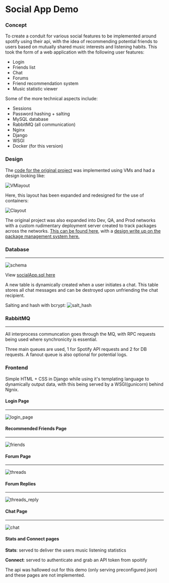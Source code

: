 # Social App Demo 

### Concept
To create a conduit for various social features to be implemented around spotify using their api, with the idea of recommending potential friends to users based on mutually shared music interests and listening habits. This took the form of a web application with the following user features:

* Login
* Friends list
* Chat
* Forums
* Friend recommendation system
* Music statistic viewer


Some of the more technical aspects include:

* Sessions
* Password hashing + salting
* MySQL database
* RabbitMQ (all communication) 
* Nginx
* Django
* WSGI
* Docker (for this version)

### Design

The [code for the original project](https://github.com/jaredmyers/rabbitMQ_proj) was implemented using VMs and had a design looking like:

![VMlayout](images/vm_layout.png)

Here, this layout has been expanded and redesigned for the use of containers:

![Clayout](images/container_layout.png)

The original project was also expanded into Dev, QA, and Prod networks with a custom rudimentary deployment server created to track packages across the networks. [This can be found here](https://github.com/jaredmyers/lasthalf_bak), with a [design write up on the package management system here.](https://drive.google.com/file/d/1991pcHl1mj3k-vEqHJIoMChZXfco0spY/view?usp=sharing)

### Database
----
![schema](images/database_schema.png)

View [socialApp.sql here](https://github.com/jaredmyers/social_app/blob/master/db/socialApp.sql)

A new table is dynamically created when a user initiates a chat. This table stores all chat messages and can be destroyed upon unfriending the chat recipient.

Salting and hash with bcrypt:
![salt_hash](images/pw_salthash.png)

### RabbitMQ
----

All interprocess communcation goes through the MQ, with RPC requests being used where synchronicity is essential.

Three main queues are used, 1 for Spotify API requests and 2 for DB requests. A fanout queue is also optional for potential logs.

### Frontend

Simple HTML + CSS in Django while using it's templating language to dynamically output data, with this being served by a WSGI(gunicorn) behind Ngnix.

#### Login Page
----
![login_page](images/login_page.png)
#### Recommended Friends Page
----
![friends](images/recommended_friends_page.png)
#### Forum Page
----
![threads](images/threads_page.png)
#### Forum Replies
----
![threads_reply](images/thread_reply_page.png)
#### Chat Page
----
![chat](images/chat_page.png)

#### Stats and Connect pages

**Stats**: served to deliver the users music listening statistics

**Connect**: served to authenticate and grab an API token from spoitify

The api was hallowed out for this demo (only serving preconfigured json) and these pages are not implemented.


